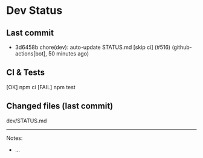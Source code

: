 # Dev Status

## Last commit
- 3d6458b chore(dev): auto-update STATUS.md [skip ci] (#516) (github-actions[bot], 50 minutes ago)
## CI & Tests
[OK] npm ci
[FAIL] npm test

## Changed files (last commit)
dev/STATUS.md

---
Notes:
- ...
